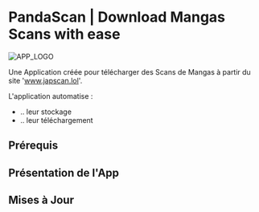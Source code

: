 # PandaScan | Download Mangas Scans with ease

![APP_LOGO](https://github.com/CAprogs/PandaScan/assets/104645407/37d0a0e8-0f19-4a9c-b2c3-34126dc71a21)

Une Application créée pour télécharger des Scans de Mangas à partir du site 'www.japscan.lol'.

L'application automatise :
- .. leur stockage 
- .. leur téléchargement

## Prérequis

## Présentation de l'App

## Mises à Jour
